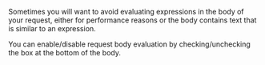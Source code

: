 Sometimes you will want to avoid evaluating expressions in the body of your request, either for performance reasons or the body contains text that is similar to an expression.

You can enable/disable request body evaluation by checking/unchecking the box at the bottom of the body.
